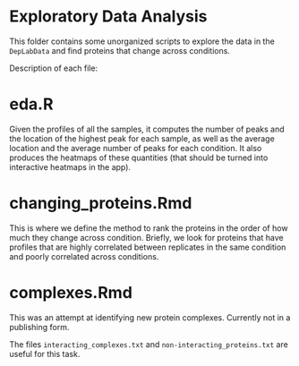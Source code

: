 # Exploratory Data Analysis

This folder contains some unorganized scripts to explore the data in the `DepLabData` and find proteins that change across conditions.

Description of each file:

# eda.R

Given the profiles of all the samples, it computes the number of peaks and the location of the highest peak for each sample, as well as the average location and the average number of peaks for each condition. It also produces the heatmaps of these quantities (that should be turned into interactive heatmaps in the app).

# changing_proteins.Rmd

This is where we define the method to rank the proteins in the order of how much they change across condition. Briefly, we look for proteins that have profiles that are highly correlated between replicates in the same condition and poorly correlated across conditions.

# complexes.Rmd

This was an attempt at identifying new protein complexes. Currently not in a publishing form.

The files `interacting_complexes.txt` and `non-interacting_proteins.txt` are useful for this task.


